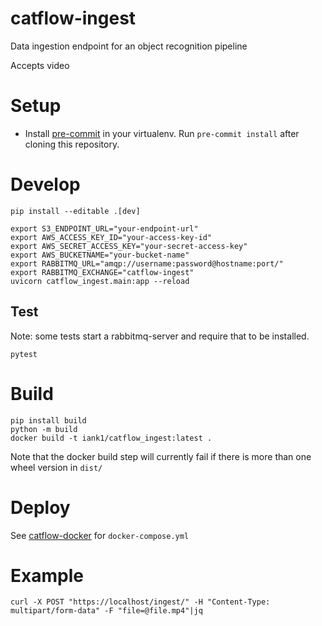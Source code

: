 # catflow-ingest

Data ingestion endpoint for an object recognition pipeline

Accepts video 

# Setup

* Install [pre-commit](https://pre-commit.com/#install) in your virtualenv. Run
`pre-commit install` after cloning this repository.

# Develop

```
pip install --editable .[dev]

export S3_ENDPOINT_URL="your-endpoint-url"
export AWS_ACCESS_KEY_ID="your-access-key-id"
export AWS_SECRET_ACCESS_KEY="your-secret-access-key"
export AWS_BUCKETNAME="your-bucket-name"
export RABBITMQ_URL="amqp://username:password@hostname:port/"
export RABBITMQ_EXCHANGE="catflow-ingest"
uvicorn catflow_ingest.main:app --reload
```

## Test

Note: some tests start a rabbitmq-server and require that to be installed.

```
pytest
```

# Build

```
pip install build
python -m build
docker build -t iank1/catflow_ingest:latest .
```

Note that the docker build step will currently fail if there is more than one wheel version in `dist/`

# Deploy

See [catflow-docker](https://github.com/iank/catflow-docker) for `docker-compose.yml`

# Example

```
curl -X POST "https://localhost/ingest/" -H "Content-Type: multipart/form-data" -F "file=@file.mp4"|jq
```
